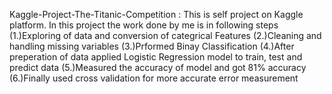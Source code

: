 Kaggle-Project-The-Titanic-Competition :
This is self project on Kaggle platform. In this project the work done by me is in following steps 
(1.)Exploring of data and conversion of categrical Features 
(2.)Cleaning and handling missing variables 
(3.)Prformed Binay Classification 
(4.)After preperation of data applied Logistic Regression model to train, test and predict data 
(5.)Measured the accuracy of model and got 81% accuracy 
(6.)Finally used cross validation for more accurate error measurement
